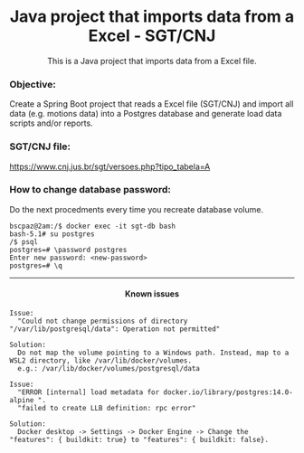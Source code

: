 <h1 align="center">Java project that imports data from a Excel - SGT/CNJ</h1>
<p align="center">This is a Java project that imports data from a Excel file.</p>

### Objective:
<p>Create a Spring Boot project that reads a Excel file (SGT/CNJ) and import all data (e.g. motions data) into a Postgres database and generate load data scripts and/or reports.</p>

### SGT/CNJ file:
https://www.cnj.jus.br/sgt/versoes.php?tipo_tabela=A

### How to change database password:
Do the next procedments every time you recreate database volume.
```console
bscpaz@2am:/$ docker exec -it sgt-db bash
bash-5.1# su postgres
/$ psql
postgres=# \password postgres
Enter new password: <new-password>
postgres=# \q
```

<hr>
<h4 align="center">Known issues</h4>

```
Issue: 
  "Could not change permissions of directory "/var/lib/postgresql/data": Operation not permitted"
  
Solution:
  Do not map the volume pointing to a Windows path. Instead, map to a WSL2 directory, like /var/lib/docker/volumes.
  e.g.: /var/lib/docker/volumes/postgresql/data
```

```
Issue: 
  "ERROR [internal] load metadata for docker.io/library/postgres:14.0-alpine ".
  "failed to create LLB definition: rpc error"
  
Solution:
  Docker desktop -> Settings -> Docker Engine -> Change the "features": { buildkit: true} to "features": { buildkit: false}.
```

